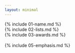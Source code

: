 ```yaml
---
layout: minimal
---
```


{% include 01-name.md %}
<br>
{% include 02-lists.md %}
<br>
{% include 03-awards.md %}
<br>
<br>
{% include 05-emphasis.md %}